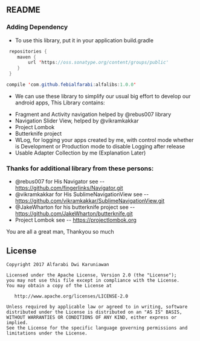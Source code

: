 README
----------------------------

### Adding Dependency
* To use this library, put it in your application build.gradle

```java
 repositories {
    maven {
        url 'https://oss.sonatype.org/content/groups/public'
    }
 }
```
```java
compile 'com.github.febialfarabi:alfalibs:1.0.0'
```

* We can use these library to simplify our usual big effort to develop our android apps, This Library contains:
- Fragment and Activity navigation helped by @rebus007 library
- Navigation Slider View, helped by @vikramkakkar
- Project Lombok
- Butterknife project
- WLog, for logging your apps created by me, with control mode whether is Development or Production mode to disable Logging after release
- Usable Adapter Collection by me (Explanation Later)


### Thanks for additional library from these persons:

- @rebus007 for His Navigator see -- https://github.com/fingerlinks/Navigator.git
- @vikramkakkar for His SublimeNavigationView see -- https://github.com/vikramkakkar/SublimeNavigationView.git
- @JakeWharton for his butterknife project see -- https://github.com/JakeWharton/butterknife.git
- Project Lombok see -- https://projectlombok.org

You are all a great man, Thankyou so much


License
-------

    Copyright 2017 Alfarabi Dwi Karuniawan

    Licensed under the Apache License, Version 2.0 (the "License");
    you may not use this file except in compliance with the License.
    You may obtain a copy of the License at

       http://www.apache.org/licenses/LICENSE-2.0

    Unless required by applicable law or agreed to in writing, software
    distributed under the License is distributed on an "AS IS" BASIS,
    WITHOUT WARRANTIES OR CONDITIONS OF ANY KIND, either express or implied.
    See the License for the specific language governing permissions and
    limitations under the License.